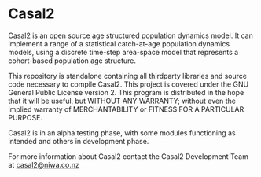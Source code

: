 Casal2
======

Casal2 is an open source age structured population dynamics model. 
It can implement a range of a statistical catch-at-age 
population dynamics models, using a discrete time-step 
area-space model that represents a cohort-based 
population age structure. 

This repository is standalone containing all thirdparty 
libraries and source code necessary to compile Casal2. 
This project is covered under the GNU General Public 
License version 2. This program is distributed in the 
hope that it will be useful, but WITHOUT ANY WARRANTY; 
without even the implied warranty of MERCHANTABILITY 
or FITNESS FOR A PARTICULAR PURPOSE.

Casal2 is in an alpha testing phase, with some modules functioning as intended and others in development phase. 

For more information about Casal2 contact the Casal2 Development Team at casal2@niwa.co.nz

